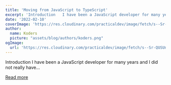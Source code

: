 ```yaml
---
title: 'Moving from JavaScript to TypeScript'
excerpt: 'Introduction   I have been a JavaScript developer for many years and I did not really have...'
date: '2022-02-10'
coverImage: 'https://res.cloudinary.com/practicaldev/image/fetch/s--Sr-QUSUn--/c_imagga_scale,f_auto,fl_progressive,h_420,q_auto,w_1000/https://dev-to-uploads.s3.amazonaws.com/uploads/articles/1jf8itjh1lracaaola8c.png'
author:
  name: Koders
  picture: "assets/blog/authors/koders.png"
ogImage:
  url: 'https://res.cloudinary.com/practicaldev/image/fetch/s--Sr-QUSUn--/c_imagga_scale,f_auto,fl_progressive,h_420,q_auto,w_1000/https://dev-to-uploads.s3.amazonaws.com/uploads/articles/1jf8itjh1lracaaola8c.png'
---
```


Introduction   I have been a JavaScript developer for many years and I did not really have...

[Read more](https://dev.to/andrewbaisden/moving-from-javascript-to-typescript-40ac)
